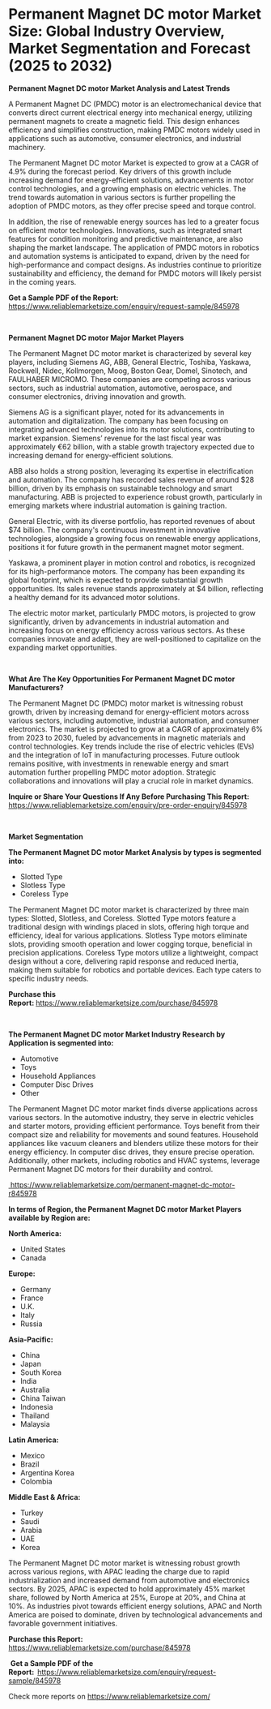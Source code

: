 <p><h1>Permanent Magnet DC motor Market Size: Global Industry Overview, Market Segmentation and Forecast (2025 to 2032)</h1></p><p><strong>Permanent Magnet DC motor Market Analysis and Latest Trends</strong></p>
<p><p>A Permanent Magnet DC (PMDC) motor is an electromechanical device that converts direct current electrical energy into mechanical energy, utilizing permanent magnets to create a magnetic field. This design enhances efficiency and simplifies construction, making PMDC motors widely used in applications such as automotive, consumer electronics, and industrial machinery.</p><p>The Permanent Magnet DC motor Market is expected to grow at a CAGR of 4.9% during the forecast period. Key drivers of this growth include increasing demand for energy-efficient solutions, advancements in motor control technologies, and a growing emphasis on electric vehicles. The trend towards automation in various sectors is further propelling the adoption of PMDC motors, as they offer precise speed and torque control.</p><p>In addition, the rise of renewable energy sources has led to a greater focus on efficient motor technologies. Innovations, such as integrated smart features for condition monitoring and predictive maintenance, are also shaping the market landscape. The application of PMDC motors in robotics and automation systems is anticipated to expand, driven by the need for high-performance and compact designs. As industries continue to prioritize sustainability and efficiency, the demand for PMDC motors will likely persist in the coming years.</p></p>
<p><strong>Get a Sample PDF of the Report:&nbsp;</strong> <a href="https://www.reliablemarketsize.com/enquiry/request-sample/845978?utm_campaign=2532&utm_medium=2&utm_source=Github&utm_content=ia&utm_term=20022025&utm_id=permanent-magnet-dc-motor">https://www.reliablemarketsize.com/enquiry/request-sample/845978</a></p>
<p>&nbsp;</p>
<p><strong>Permanent Magnet DC motor Major Market Players</strong></p>
<p><p>The Permanent Magnet DC motor market is characterized by several key players, including Siemens AG, ABB, General Electric, Toshiba, Yaskawa, Rockwell, Nidec, Kollmorgen, Moog, Boston Gear, Domel, Sinotech, and FAULHABER MICROMO. These companies are competing across various sectors, such as industrial automation, automotive, aerospace, and consumer electronics, driving innovation and growth.</p><p>Siemens AG is a significant player, noted for its advancements in automation and digitalization. The company has been focusing on integrating advanced technologies into its motor solutions, contributing to market expansion. Siemens’ revenue for the last fiscal year was approximately €62 billion, with a stable growth trajectory expected due to increasing demand for energy-efficient solutions.</p><p>ABB also holds a strong position, leveraging its expertise in electrification and automation. The company has recorded sales revenue of around $28 billion, driven by its emphasis on sustainable technology and smart manufacturing. ABB is projected to experience robust growth, particularly in emerging markets where industrial automation is gaining traction.</p><p>General Electric, with its diverse portfolio, has reported revenues of about $74 billion. The company's continuous investment in innovative technologies, alongside a growing focus on renewable energy applications, positions it for future growth in the permanent magnet motor segment.</p><p>Yaskawa, a prominent player in motion control and robotics, is recognized for its high-performance motors. The company has been expanding its global footprint, which is expected to provide substantial growth opportunities. Its sales revenue stands approximately at $4 billion, reflecting a healthy demand for its advanced motor solutions.</p><p>The electric motor market, particularly PMDC motors, is projected to grow significantly, driven by advancements in industrial automation and increasing focus on energy efficiency across various sectors. As these companies innovate and adapt, they are well-positioned to capitalize on the expanding market opportunities.</p></p>
<p>&nbsp;</p>
<p><strong>What Are The Key Opportunities For Permanent Magnet DC motor Manufacturers?</strong></p>
<p><p>The Permanent Magnet DC (PMDC) motor market is witnessing robust growth, driven by increasing demand for energy-efficient motors across various sectors, including automotive, industrial automation, and consumer electronics. The market is projected to grow at a CAGR of approximately 6% from 2023 to 2030, fueled by advancements in magnetic materials and control technologies. Key trends include the rise of electric vehicles (EVs) and the integration of IoT in manufacturing processes. Future outlook remains positive, with investments in renewable energy and smart automation further propelling PMDC motor adoption. Strategic collaborations and innovations will play a crucial role in market dynamics.</p></p>
<p><strong>Inquire or Share Your Questions If Any Before Purchasing This Report:</strong> <a href="https://www.reliablemarketsize.com/enquiry/pre-order-enquiry/845978?utm_campaign=2532&utm_medium=2&utm_source=Github&utm_content=ia&utm_term=20022025&utm_id=permanent-magnet-dc-motor">https://www.reliablemarketsize.com/enquiry/pre-order-enquiry/845978</a></p>
<p>&nbsp;</p>
<p><strong>Market Segmentation</strong></p>
<p><strong>The Permanent Magnet DC motor Market Analysis by types is segmented into:</strong></p>
<p><ul><li>Slotted Type</li><li>Slotless Type</li><li>Coreless Type</li></ul></p>
<p><p>The Permanent Magnet DC motor market is characterized by three main types: Slotted, Slotless, and Coreless. Slotted Type motors feature a traditional design with windings placed in slots, offering high torque and efficiency, ideal for various applications. Slotless Type motors eliminate slots, providing smooth operation and lower cogging torque, beneficial in precision applications. Coreless Type motors utilize a lightweight, compact design without a core, delivering rapid response and reduced inertia, making them suitable for robotics and portable devices. Each type caters to specific industry needs.</p></p>
<p><strong>Purchase this Report:&nbsp;</strong><a href="https://www.reliablemarketsize.com/purchase/845978?utm_campaign=2532&utm_medium=2&utm_source=Github&utm_content=ia&utm_term=20022025&utm_id=permanent-magnet-dc-motor">https://www.reliablemarketsize.com/purchase/845978</a></p>
<p>&nbsp;</p>
<p><strong>The Permanent Magnet DC motor Market Industry Research by Application is segmented into:</strong></p>
<p><ul><li>Automotive</li><li>Toys</li><li>Household Appliances</li><li>Computer Disc Drives</li><li>Other</li></ul></p>
<p><p>The Permanent Magnet DC motor market finds diverse applications across various sectors. In the automotive industry, they serve in electric vehicles and starter motors, providing efficient performance. Toys benefit from their compact size and reliability for movements and sound features. Household appliances like vacuum cleaners and blenders utilize these motors for their energy efficiency. In computer disc drives, they ensure precise operation. Additionally, other markets, including robotics and HVAC systems, leverage Permanent Magnet DC motors for their durability and control.</p></p>
<p><a href="https://www.reliablemarketsize.com/permanent-magnet-dc-motor-r845978?utm_campaign=2532&utm_medium=2&utm_source=Github&utm_content=ia&utm_term=20022025&utm_id=permanent-magnet-dc-motor">&nbsp;https://www.reliablemarketsize.com/permanent-magnet-dc-motor-r845978</a></p>
<p><strong>In terms of Region, the Permanent Magnet DC motor Market Players available by Region are:</strong></p>
<p>
    <p> <strong> North America: </strong>
        <ul>
            <li>United States</li>
            <li>Canada</li>
        </ul>
        </p> 
    <p> <strong> Europe: </strong>
        <ul>
            <li>Germany</li>
            <li>France</li>
            <li>U.K.</li>
            <li>Italy</li>
            <li>Russia</li>
        </ul>
        </p> 
    <p> <strong> Asia-Pacific: </strong>
        <ul>
            <li>China</li>
            <li>Japan</li>
            <li>South Korea</li>
            <li>India</li>
            <li>Australia</li>
            <li>China Taiwan</li>
            <li>Indonesia</li>
            <li>Thailand</li>
            <li>Malaysia</li>
        </ul>
        </p> 
    <p> <strong> Latin America: </strong>
        <ul>
            <li>Mexico</li>
            <li>Brazil</li>
            <li>Argentina Korea</li>
            <li>Colombia</li>
        </ul>
        </p> 
    <p> <strong> Middle East & Africa: </strong>
        <ul>
            <li>Turkey</li>
            <li>Saudi</li>
            <li>Arabia</li>
            <li>UAE</li>
            <li>Korea</li>
        </ul>
    </p>
    </p>
<p><p>The Permanent Magnet DC motor market is witnessing robust growth across various regions, with APAC leading the charge due to rapid industrialization and increased demand from automotive and electronics sectors. By 2025, APAC is expected to hold approximately 45% market share, followed by North America at 25%, Europe at 20%, and China at 10%. As industries pivot towards efficient energy solutions, APAC and North America are poised to dominate, driven by technological advancements and favorable government initiatives.</p></p>
<p><strong>Purchase this Report: </strong><a href="https://www.reliablemarketsize.com/purchase/845978?utm_campaign=2532&utm_medium=2&utm_source=Github&utm_content=ia&utm_term=20022025&utm_id=permanent-magnet-dc-motor">https://www.reliablemarketsize.com/purchase/845978</a></p>
<p>&nbsp;<strong>Get a Sample PDF of the Report:&nbsp;&nbsp;</strong><a href="https://www.reliablemarketsize.com/enquiry/request-sample/845978?utm_campaign=2532&utm_medium=2&utm_source=Github&utm_content=ia&utm_term=20022025&utm_id=permanent-magnet-dc-motor">https://www.reliablemarketsize.com/enquiry/request-sample/845978</a></p>
<p><strong></strong></p>
<p>Check more reports on <a href="https://www.reliablemarketsize.com/?utm_campaign=2532&utm_medium=2&utm_source=Github&utm_content=ia&utm_term=20022025&utm_id=permanent-magnet-dc-motor">https://www.reliablemarketsize.com/</a></p>